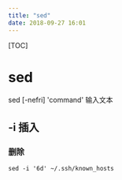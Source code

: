 ```yaml
---
title: "sed"
date: 2018-09-27 16:01
---
```



[TOC]


# sed

sed [-nefri] 'command' 输入文本 



## -i 插入

### 删除

```
sed -i '6d' ~/.ssh/known_hosts
```